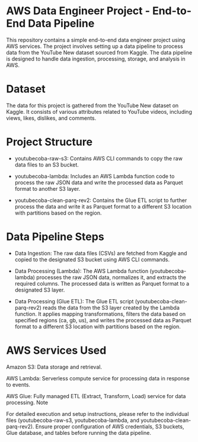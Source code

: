 # AWS Data Engineer Project - End-to-End Data Pipeline



This repository contains a simple end-to-end data engineer project using AWS services. The project involves setting up a data pipeline to process data from the YouTube New dataset sourced from Kaggle. The data pipeline is designed to handle data ingestion, processing, storage, and analysis in AWS.

# Dataset
The data for this project is gathered from the YouTube New dataset on Kaggle. It consists of various attributes related to YouTube videos, including views, likes, dislikes, and comments.

# Project Structure
- youtubecoba-raw-s3: Contains AWS CLI commands to copy the raw data files to an S3 bucket.

- youtubecoba-lambda: Includes an AWS Lambda function code to process the raw JSON data and write the processed data as Parquet format to another S3 layer.

- youtubecoba-clean-parq-rev2: Contains the Glue ETL script to further process the data and write it as Parquet format to a different S3 location with partitions based on the region.

# Data Pipeline Steps

- Data Ingestion: The raw data files (CSVs) are fetched from Kaggle and copied to the designated S3 bucket using AWS CLI commands.

- Data Processing (Lambda): The AWS Lambda function (youtubecoba-lambda) processes the raw JSON data, normalizes it, and extracts the required columns. The processed data is written as Parquet format to a designated S3 layer.

- Data Processing (Glue ETL): The Glue ETL script (youtubecoba-clean-parq-rev2) reads the data from the S3 layer created by the Lambda function. It applies mapping transformations, filters the data based on specified regions (ca, gb, us), and writes the processed data as Parquet format to a different S3 location with partitions based on the region.

# AWS Services Used

Amazon S3: Data storage and retrieval.

AWS Lambda: Serverless compute service for processing data in response to events.

AWS Glue: Fully managed ETL (Extract, Transform, Load) service for data processing.
Note

For detailed execution and setup instructions, please refer to the individual files (youtubecoba-raw-s3, youtubecoba-lambda, and youtubecoba-clean-parq-rev2). Ensure proper configuration of AWS credentials, S3 buckets, Glue database, and tables before running the data pipeline.
